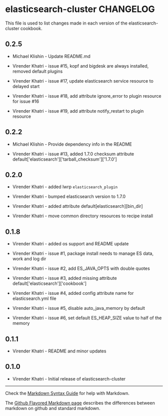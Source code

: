 elasticsearch-cluster CHANGELOG
===============================

This file is used to list changes made in each version of the elasticsearch-cluster cookbook.

0.2.5
-----

- Michael Klishin - Update README.md

- Virender Khatri - issue #15, kopf and bigdesk are always installed, removed default plugins

- Virender Khatri - issue #17, update elasticsearch service resource to delayed start

- Virender Khatri - issue #18, add attribute ignore_error to plugin resource for issue #16

- Virender Khatri - issue #19, add attribute notify_restart to plugin resource

0.2.2
-----

- Michael Klishin - Provide dependency info in the README

- Virender Khatri - issue #13, added 1.7.0 checksum attribute default['elasticsearch']['tarball_checksum']['1.7.0']

0.2.0
-----

- Virender Khatri - added lwrp `elasticsearch_plugin`

- Virender Khatri - bumped elasticsearch version to 1.7.0

- Virender Khatri - added attribute default[elasticsearch][bin_dir]

- Virender Khatri - move common directory resources to recipe install

0.1.8
-----

- Virender Khatri - added os support and README update

- Virender Khatri - issue #1, package install needs to manage ES data, work and log dir

- Virender Khatri - issue #2, add ES_JAVA_OPTS with double quotes

- Virender Khatri - issue #3, added missing attribute default['elasticsearch']['cookbook']

- Virender Khatri - issue #4, added config attribute name for elasticsearch.yml file

- Virender Khatri - issue #5, disable auto_java_memory by default

- Virender Khatri - issue #6, set default ES_HEAP_SIZE value to half of the memory

0.1.1
-----
- Virender Khatri - README and minor updates

0.1.0
-----
- Virender Khatri - Initial release of elasticsearch-cluster

- - -
Check the [Markdown Syntax Guide](http://daringfireball.net/projects/markdown/syntax) for help with Markdown.

The [Github Flavored Markdown page](http://github.github.com/github-flavored-markdown/) describes the differences between markdown on github and standard markdown.

